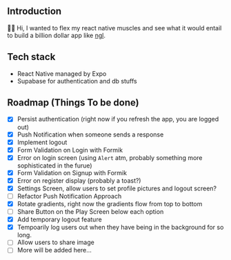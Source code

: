 ## Introduction

👋🏼 Hi, I wanted to flex my react native muscles and see what it would entail to build a billion dollar app like [ngl](https://ngl.link).

## Tech stack

- React Native managed by Expo
- Supabase for authentication and db stuffs

## Roadmap (Things To be done)

- [x] Persist authentication (right now if you refresh the app, you are logged out)
- [x] Push Notification when someone sends a response
- [x] Implement logout
- [x] Form Validation on Login with Formik
- [x] Error on login screen (using `Alert` atm, probably something more sophisticated in the furue)
- [x] Form Validation on Signup with Formik
- [x] Error on register display (probably a toast?)
- [x] Settings Screen, allow users to set profile pictures and logout screen?
- [ ] Refactor Push Notification Approach
- [x] Rotate gradients, right now the gradients flow from top to bottom
- [ ] Share Button on the Play Screen below each option
- [x] Add temporary logout feature
- [x] Tempoarily log users out when they have being in the background for so long.
- [ ] Allow users to share image
- [ ] More will be added here...
